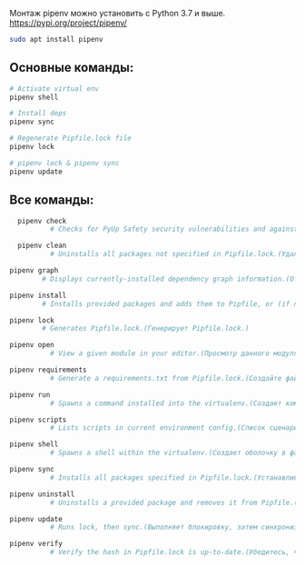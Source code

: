 Монтаж pipenv можно установить с Python 3.7 и выше.
https://pypi.org/project/pipenv/

```bash
sudo apt install pipenv
```
## Основные команды:
```bash
# Activate virtual env
pipenv shell
```
```bash
# Install deps
pipenv sync
```
```bash
# Regenerate Pipfile.lock file
pipenv lock
```
```bash
# pipenv lock & pipenv sync
pipenv update
```


## Все команды:

```bash
  pipenv check
          # Checks for PyUp Safety security vulnerabilities and against PEP 508 markers provided in Pipfile. (Проверяет PyUp Safety на наличие уязвимостей и против Маркеры PEP 508 предоставлены в Pipfile.)
```
```bash
  pipenv clean
          # Uninstalls all packages not specified in Pipfile.lock.(Удаляет все пакеты, не указанные в Pipfile.lock.)
  ```
  ```bash
  pipenv graph
          # Displays currently-installed dependency graph information.(Отображает установленную в данный момент информацию о графе зависимостей.)
  ```
  ```bash
  pipenv install
          # Installs provided packages and adds them to Pipfile, or (if no packages are given), installs all packages from Pipfile.(Устанавливает предоставленные пакеты и добавляет их в Pipfile или (если пакеты не указаны) устанавливает все пакеты из Pipfile.)
  ```
  ```bash
  pipenv lock
          # Generates Pipfile.lock.(Генерирует Pipfile.lock.)
  ```
  ```bash
  pipenv open
            # View a given module in your editor.(Просмотр данного модуля в вашем редакторе.)
  ```
  ```bash
  pipenv requirements
            # Generate a requirements.txt from Pipfile.lock.(Создайте файл requirements.txt из Pipfile.lock.)
  ```
  ```bash
  pipenv run
            # Spawns a command installed into the virtualenv.(Создает команду, установленную в файле virtualenv.)
  ```
  ```bash
  pipenv scripts
            # Lists scripts in current environment config.(Список сценариев в текущей конфигурации среды)
  ```
  ```bash
  pipenv shell
            # Spawns a shell within the virtualenv.(Создает оболочку в файле virtualenv.)
  ```
  ```bash
  pipenv sync
            # Installs all packages specified in Pipfile.lock.(Устанавливает все пакеты, указанные в Pipfile.lock.)
  ```
  ```bash
  pipenv uninstall
            # Uninstalls a provided package and removes it from Pipfile.(Удаляет предоставленный пакет и удаляет его из Pipfile.)
 ```
  ```bash
  pipenv update
            # Runs lock, then sync.(Выполняет блокировку, затем синхронизацию.)
   ```
  ```bash
  pipenv verify
            # Verify the hash in Pipfile.lock is up-to-date.(Убедитесь, что хеш в Pipfile.lock актуален.)
  ```
